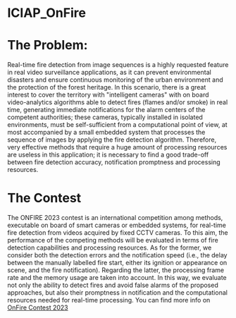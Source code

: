 # ICIAP_OnFire

# The Problem:
Real-time fire detection from image sequences is a highly requested feature in real video surveillance applications, as it can prevent environmental disasters and ensure continuous monitoring of the urban environment and the protection of the forest heritage. 
In this scenario, there is a great interest to cover the territory with "intelligent cameras" with on board video-analytics algorithms able to detect fires (flames and/or smoke) in real time, generating immediate notifications for the alarm centers of the competent authorities; these cameras, 
typically installed in isolated environments, must be self-sufficient from a computational point of view, at most accompanied by a small embedded system that processes the sequence of images by applying the fire detection algorithm. 
Therefore, very effective methods that require a huge amount of processing resources are useless in this application; it is necessary to find a good trade-off between fire detection accuracy, notification promptness and processing resources.
# The Contest
The ONFIRE 2023 contest is an international competition among methods, executable on board of smart cameras or embedded systems, for real-time fire detection from videos acquired by fixed CCTV cameras. 
To this aim, the performance of the competing methods will be evaluated in terms of fire detection capabilities and processing resources. As for the former, we consider both the detection errors and the notification speed (i.e., the delay between the manually labelled fire start, 
either its ignition or appearance on scene, and the fire notification). 
Regarding the latter, the processing frame rate and the memory usage are taken into account. In this way, we evaluate not only the ability to detect fires and avoid false alarms of the proposed approaches, but also their promptness in notification and the computational resources needed for real-time processing. 
You can find more info on [OnFire Contest 2023](https://mivia.unisa.it/onfire2023/)
